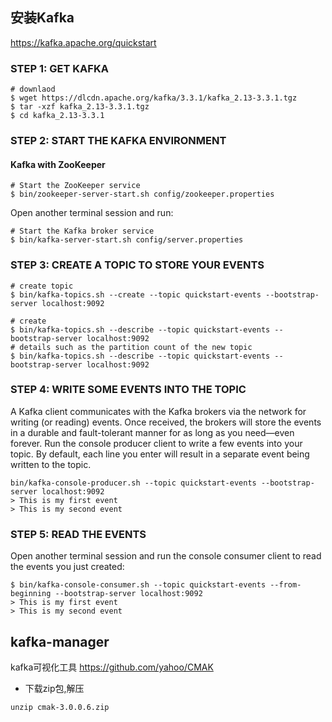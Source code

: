 ## 安装Kafka
https://kafka.apache.org/quickstart

### STEP 1: GET KAFKA
```
# downlaod
$ wget https://dlcdn.apache.org/kafka/3.3.1/kafka_2.13-3.3.1.tgz
$ tar -xzf kafka_2.13-3.3.1.tgz
$ cd kafka_2.13-3.3.1

```

### STEP 2: START THE KAFKA ENVIRONMENT

#### Kafka with ZooKeeper
```
# Start the ZooKeeper service
$ bin/zookeeper-server-start.sh config/zookeeper.properties
```

Open another terminal session and run:
```
# Start the Kafka broker service
$ bin/kafka-server-start.sh config/server.properties
```

### STEP 3: CREATE A TOPIC TO STORE YOUR EVENTS
```
# create topic
$ bin/kafka-topics.sh --create --topic quickstart-events --bootstrap-server localhost:9092

# create 
$ bin/kafka-topics.sh --describe --topic quickstart-events --bootstrap-server localhost:9092
# details such as the partition count of the new topic
$ bin/kafka-topics.sh --describe --topic quickstart-events --bootstrap-server localhost:9092

```

### STEP 4: WRITE SOME EVENTS INTO THE TOPIC
A Kafka client communicates with the Kafka brokers via the network for writing (or reading) events. Once received, the brokers will store the events in a durable and fault-tolerant manner for as long as you need—even forever.
Run the console producer client to write a few events into your topic. By default, each line you enter will result in a separate event being written to the topic.

```
bin/kafka-console-producer.sh --topic quickstart-events --bootstrap-server localhost:9092
> This is my first event
> This is my second event
```

### STEP 5: READ THE EVENTS
Open another terminal session and run the console consumer client to read the events you just created:
```
$ bin/kafka-console-consumer.sh --topic quickstart-events --from-beginning --bootstrap-server localhost:9092
> This is my first event
> This is my second event
```

## kafka-manager
kafka可视化工具
https://github.com/yahoo/CMAK

- 下载zip包,解压
```
unzip cmak-3.0.0.6.zip
```
